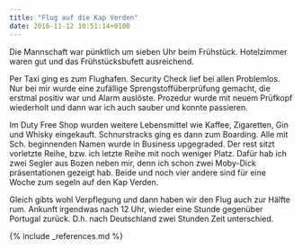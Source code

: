 ```yaml
---
title: "Flug auf die Kap Verden"
date: 2016-11-12 10:51:14+0100
---
```

Die Mannschaft war pünktlich um sieben Uhr beim Frühstück. Hotelzimmer waren gut und das Frühstücksbufett ausreichend.

Per Taxi ging es zum Flughafen. Security Check lief bei allen Problemlos. Nur bei mir wurde eine zufällige Sprengstoffüberprüfung gemacht, die erstmal positiv war und Alarm auslöste. Prozedur wurde mit neuem Prüfkopf wiederholt und dann war ich auch sauber und konnte passieren.

Im Duty Free Shop wurden weitere Lebensmittel wie Kaffee, Zigaretten, Gin und Whisky eingekauft. Schnurstracks ging es dann zum Boarding. Alle mit Sch. beginnenden Namen wurde in Business upgegraded. Der rest sitzt vorletzte Reihe, bzw. ich letzte Reihe mit noch weniger Platz. Dafür hab ich zwei Segler aus Bozen neben mir, denn ich schon zwei Moby-Dick präsentationen gezeigt hab. Beide und noch vier andere sind für eine Woche zum segeln auf den Kap Verden.

Gleich gibts wohl Verpflegung und dann haben wir den Flug auch zur Hälfte rum. Ankunft irgendwas nach 12 Uhr, wieder eine Stunde gegenüber Portugal zurück. D.h. nach Deutschland zwei Stunden Zeit unterschied.



{% include _references.md %}